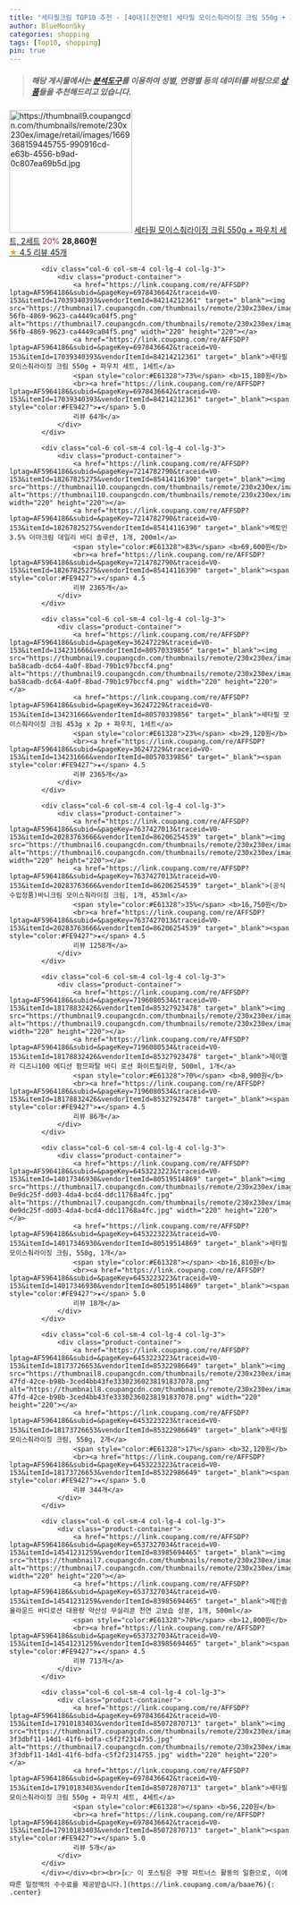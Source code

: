 ```yaml
---
title: "세타필크림 TOP10 추천 - [40대][전연령] 세타필 모이스춰라이징 크림 550g + 파우치 세트, 2세트"
author: BlueMoonSky
categories: shopping
tags: [Top10, shopping]
pin: true
---
```


> ##### 해당 게시물에서는 [**분석도구**](https://itemscout.io/)를 이용하여 **성별**, **연령별** 등의 데이터를 바탕으로 [**상품**](https://link.coupang.com/a/baae76)들을 추천해드리고 있습니다.
<div class="container"><div class="row">
            <div class="col-6 col-sm-4 col-lg-4 col-lg-3">
                <div class="product-container">
                    <a href="https://link.coupang.com/re/AFFSDP?lptag=AF5964186&subid=&pageKey=6978436642&traceid=V0-153&itemId=17910181198&vendorItemId=85072868216" target="_blank"><img src="https://thumbnail9.coupangcdn.com/thumbnails/remote/230x230ex/image/retail/images/1669368159445755-990916cd-e63b-4556-b9ad-0c807ea69b5d.jpg" alt="https://thumbnail9.coupangcdn.com/thumbnails/remote/230x230ex/image/retail/images/1669368159445755-990916cd-e63b-4556-b9ad-0c807ea69b5d.jpg" width="220" height="220"></a>
                    <a href="https://link.coupang.com/re/AFFSDP?lptag=AF5964186&subid=&pageKey=6978436642&traceid=V0-153&itemId=17910181198&vendorItemId=85072868216" target="_blank">세타필 모이스춰라이징 크림 550g + 파우치 세트, 2세트</a>
                    <span style="color:#E61328">20%</span> <b>28,860원</b>
                    <br><a href="https://link.coupang.com/re/AFFSDP?lptag=AF5964186&subid=&pageKey=6978436642&traceid=V0-153&itemId=17910181198&vendorItemId=85072868216" target="_blank"><span style="color:#FE9427">★</span> 4.5
                    리뷰 45개</a>
                </div>
            </div>
            
            <div class="col-6 col-sm-4 col-lg-4 col-lg-3">
                <div class="product-container">
                    <a href="https://link.coupang.com/re/AFFSDP?lptag=AF5964186&subid=&pageKey=6978436642&traceid=V0-153&itemId=17039340393&vendorItemId=84214212361" target="_blank"><img src="https://thumbnail7.coupangcdn.com/thumbnails/remote/230x230ex/image/retail/images/2022/12/08/11/9/94fee216-56fb-4869-9623-ca4449ca04f5.png" alt="https://thumbnail7.coupangcdn.com/thumbnails/remote/230x230ex/image/retail/images/2022/12/08/11/9/94fee216-56fb-4869-9623-ca4449ca04f5.png" width="220" height="220"></a>
                    <a href="https://link.coupang.com/re/AFFSDP?lptag=AF5964186&subid=&pageKey=6978436642&traceid=V0-153&itemId=17039340393&vendorItemId=84214212361" target="_blank">세타필 모이스춰라이징 크림 550g + 파우치 세트, 1세트</a>
                    <span style="color:#E61328">73%</span> <b>15,180원</b>
                    <br><a href="https://link.coupang.com/re/AFFSDP?lptag=AF5964186&subid=&pageKey=6978436642&traceid=V0-153&itemId=17039340393&vendorItemId=84214212361" target="_blank"><span style="color:#FE9427">★</span> 5.0
                    리뷰 64개</a>
                </div>
            </div>
            
            <div class="col-6 col-sm-4 col-lg-4 col-lg-3">
                <div class="product-container">
                    <a href="https://link.coupang.com/re/AFFSDP?lptag=AF5964186&subid=&pageKey=7214782790&traceid=V0-153&itemId=18267825275&vendorItemId=85414116390" target="_blank"><img src="https://thumbnail10.coupangcdn.com/thumbnails/remote/230x230ex/image/vendor_inventory/13b0/68338dde2700c62b1c4db6ddfe8d35ef5cdf12e5d985cc9af329a765bc41.jpg" alt="https://thumbnail10.coupangcdn.com/thumbnails/remote/230x230ex/image/vendor_inventory/13b0/68338dde2700c62b1c4db6ddfe8d35ef5cdf12e5d985cc9af329a765bc41.jpg" width="220" height="220"></a>
                    <a href="https://link.coupang.com/re/AFFSDP?lptag=AF5964186&subid=&pageKey=7214782790&traceid=V0-153&itemId=18267825275&vendorItemId=85414116390" target="_blank">엑토인 3.5% 더마크림 데일리 바디 솔루션, 1개, 200ml</a>
                    <span style="color:#E61328">83%</span> <b>69,600원</b>
                    <br><a href="https://link.coupang.com/re/AFFSDP?lptag=AF5964186&subid=&pageKey=7214782790&traceid=V0-153&itemId=18267825275&vendorItemId=85414116390" target="_blank"><span style="color:#FE9427">★</span> 4.5
                    리뷰 2365개</a>
                </div>
            </div>
            
            <div class="col-6 col-sm-4 col-lg-4 col-lg-3">
                <div class="product-container">
                    <a href="https://link.coupang.com/re/AFFSDP?lptag=AF5964186&subid=&pageKey=36247229&traceid=V0-153&itemId=134231666&vendorItemId=80570339856" target="_blank"><img src="https://thumbnail9.coupangcdn.com/thumbnails/remote/230x230ex/image/retail/images/2345129828035538-ba58cadb-dc64-4a0f-8bad-79b1c97bccf4.png" alt="https://thumbnail9.coupangcdn.com/thumbnails/remote/230x230ex/image/retail/images/2345129828035538-ba58cadb-dc64-4a0f-8bad-79b1c97bccf4.png" width="220" height="220"></a>
                    <a href="https://link.coupang.com/re/AFFSDP?lptag=AF5964186&subid=&pageKey=36247229&traceid=V0-153&itemId=134231666&vendorItemId=80570339856" target="_blank">세타필 모이스춰라이징 크림 453g x 2p + 파우치, 1세트</a>
                    <span style="color:#E61328">23%</span> <b>29,120원</b>
                    <br><a href="https://link.coupang.com/re/AFFSDP?lptag=AF5964186&subid=&pageKey=36247229&traceid=V0-153&itemId=134231666&vendorItemId=80570339856" target="_blank"><span style="color:#FE9427">★</span> 4.5
                    리뷰 2365개</a>
                </div>
            </div>
            
            <div class="col-6 col-sm-4 col-lg-4 col-lg-3">
                <div class="product-container">
                    <a href="https://link.coupang.com/re/AFFSDP?lptag=AF5964186&subid=&pageKey=7637427013&traceid=V0-153&itemId=20283763666&vendorItemId=86206254539" target="_blank"><img src="https://thumbnail6.coupangcdn.com/thumbnails/remote/230x230ex/image/vendor_inventory/21cb/10f7a007904bf9034fb31b8b2a3cb4d0c67f17a6a09795ed1fb85667b3b4.jpg" alt="https://thumbnail6.coupangcdn.com/thumbnails/remote/230x230ex/image/vendor_inventory/21cb/10f7a007904bf9034fb31b8b2a3cb4d0c67f17a6a09795ed1fb85667b3b4.jpg" width="220" height="220"></a>
                    <a href="https://link.coupang.com/re/AFFSDP?lptag=AF5964186&subid=&pageKey=7637427013&traceid=V0-153&itemId=20283763666&vendorItemId=86206254539" target="_blank">(공식수입정품)바니크림 모이스춰라이징 크림, 1개, 453ml</a>
                    <span style="color:#E61328">35%</span> <b>16,750원</b>
                    <br><a href="https://link.coupang.com/re/AFFSDP?lptag=AF5964186&subid=&pageKey=7637427013&traceid=V0-153&itemId=20283763666&vendorItemId=86206254539" target="_blank"><span style="color:#FE9427">★</span> 4.5
                    리뷰 1258개</a>
                </div>
            </div>
            
            <div class="col-6 col-sm-4 col-lg-4 col-lg-3">
                <div class="product-container">
                    <a href="https://link.coupang.com/re/AFFSDP?lptag=AF5964186&subid=&pageKey=7196080534&traceid=V0-153&itemId=18178832426&vendorItemId=85327923478" target="_blank"><img src="https://thumbnail9.coupangcdn.com/thumbnails/remote/230x230ex/image/rs_quotation_api/wmw0j6k9/51ffbdea2f93411c99c96d32e4312cf4.jpg" alt="https://thumbnail9.coupangcdn.com/thumbnails/remote/230x230ex/image/rs_quotation_api/wmw0j6k9/51ffbdea2f93411c99c96d32e4312cf4.jpg" width="220" height="220"></a>
                    <a href="https://link.coupang.com/re/AFFSDP?lptag=AF5964186&subid=&pageKey=7196080534&traceid=V0-153&itemId=18178832426&vendorItemId=85327923478" target="_blank">제이멜라 디즈니100 에디션 팜므파탈 바디 로션 화이트릴리향, 500ml, 1개</a>
                    <span style="color:#E61328">70%</span> <b>8,900원</b>
                    <br><a href="https://link.coupang.com/re/AFFSDP?lptag=AF5964186&subid=&pageKey=7196080534&traceid=V0-153&itemId=18178832426&vendorItemId=85327923478" target="_blank"><span style="color:#FE9427">★</span> 4.5
                    리뷰 86개</a>
                </div>
            </div>
            
            <div class="col-6 col-sm-4 col-lg-4 col-lg-3">
                <div class="product-container">
                    <a href="https://link.coupang.com/re/AFFSDP?lptag=AF5964186&subid=&pageKey=6453223223&traceid=V0-153&itemId=14017346930&vendorItemId=80519514869" target="_blank"><img src="https://thumbnail7.coupangcdn.com/thumbnails/remote/230x230ex/image/retail/images/544082951406698-0e9dc25f-dd03-4da4-bcd4-ddc11768a4fc.jpg" alt="https://thumbnail7.coupangcdn.com/thumbnails/remote/230x230ex/image/retail/images/544082951406698-0e9dc25f-dd03-4da4-bcd4-ddc11768a4fc.jpg" width="220" height="220"></a>
                    <a href="https://link.coupang.com/re/AFFSDP?lptag=AF5964186&subid=&pageKey=6453223223&traceid=V0-153&itemId=14017346930&vendorItemId=80519514869" target="_blank">세타필 모이스춰라이징 크림, 550g, 1개</a>
                    <span style="color:#E61328"></span> <b>16,810원</b>
                    <br><a href="https://link.coupang.com/re/AFFSDP?lptag=AF5964186&subid=&pageKey=6453223223&traceid=V0-153&itemId=14017346930&vendorItemId=80519514869" target="_blank"><span style="color:#FE9427">★</span> 5.0
                    리뷰 18개</a>
                </div>
            </div>
            
            <div class="col-6 col-sm-4 col-lg-4 col-lg-3">
                <div class="product-container">
                    <a href="https://link.coupang.com/re/AFFSDP?lptag=AF5964186&subid=&pageKey=6453223223&traceid=V0-153&itemId=18173726653&vendorItemId=85322986649" target="_blank"><img src="https://thumbnail8.coupangcdn.com/thumbnails/remote/230x230ex/image/retail/images/84e0d74f-47fd-42ce-b98b-3ced4bb43fe33302360238191837078.png" alt="https://thumbnail8.coupangcdn.com/thumbnails/remote/230x230ex/image/retail/images/84e0d74f-47fd-42ce-b98b-3ced4bb43fe33302360238191837078.png" width="220" height="220"></a>
                    <a href="https://link.coupang.com/re/AFFSDP?lptag=AF5964186&subid=&pageKey=6453223223&traceid=V0-153&itemId=18173726653&vendorItemId=85322986649" target="_blank">세타필 모이스춰라이징 크림, 550g, 2개</a>
                    <span style="color:#E61328">17%</span> <b>32,120원</b>
                    <br><a href="https://link.coupang.com/re/AFFSDP?lptag=AF5964186&subid=&pageKey=6453223223&traceid=V0-153&itemId=18173726653&vendorItemId=85322986649" target="_blank"><span style="color:#FE9427">★</span> 5.0
                    리뷰 344개</a>
                </div>
            </div>
            
            <div class="col-6 col-sm-4 col-lg-4 col-lg-3">
                <div class="product-container">
                    <a href="https://link.coupang.com/re/AFFSDP?lptag=AF5964186&subid=&pageKey=6537327034&traceid=V0-153&itemId=14541231259&vendorItemId=83985694465" target="_blank"><img src="https://thumbnail7.coupangcdn.com/thumbnails/remote/230x230ex/image/vendor_inventory/dcd9/4294318a932acd6a9b8ef53987c86bec163447aee1c25e477fa8f2daec04.jpg" alt="https://thumbnail7.coupangcdn.com/thumbnails/remote/230x230ex/image/vendor_inventory/dcd9/4294318a932acd6a9b8ef53987c86bec163447aee1c25e477fa8f2daec04.jpg" width="220" height="220"></a>
                    <a href="https://link.coupang.com/re/AFFSDP?lptag=AF5964186&subid=&pageKey=6537327034&traceid=V0-153&itemId=14541231259&vendorItemId=83985694465" target="_blank">헤킨솔 올라운드 바디로션 대용량 약산성 무실리콘 천연 고보습 성분, 1개, 500ml</a>
                    <span style="color:#E61328">78%</span> <b>12,800원</b>
                    <br><a href="https://link.coupang.com/re/AFFSDP?lptag=AF5964186&subid=&pageKey=6537327034&traceid=V0-153&itemId=14541231259&vendorItemId=83985694465" target="_blank"><span style="color:#FE9427">★</span> 4.5
                    리뷰 713개</a>
                </div>
            </div>
            
            <div class="col-6 col-sm-4 col-lg-4 col-lg-3">
                <div class="product-container">
                    <a href="https://link.coupang.com/re/AFFSDP?lptag=AF5964186&subid=&pageKey=6978436642&traceid=V0-153&itemId=17910183403&vendorItemId=85072870713" target="_blank"><img src="https://thumbnail7.coupangcdn.com/thumbnails/remote/230x230ex/image/retail/images/711653745409187-3f3dbf11-14d1-41f6-bdfa-c5f2f2314755.jpg" alt="https://thumbnail7.coupangcdn.com/thumbnails/remote/230x230ex/image/retail/images/711653745409187-3f3dbf11-14d1-41f6-bdfa-c5f2f2314755.jpg" width="220" height="220"></a>
                    <a href="https://link.coupang.com/re/AFFSDP?lptag=AF5964186&subid=&pageKey=6978436642&traceid=V0-153&itemId=17910183403&vendorItemId=85072870713" target="_blank">세타필 모이스춰라이징 크림 550g + 파우치 세트, 4세트</a>
                    <span style="color:#E61328"></span> <b>56,220원</b>
                    <br><a href="https://link.coupang.com/re/AFFSDP?lptag=AF5964186&subid=&pageKey=6978436642&traceid=V0-153&itemId=17910183403&vendorItemId=85072870713" target="_blank"><span style="color:#FE9427">★</span> 5.0
                    리뷰 5개</a>
                </div>
            </div>
            </div></div><br><br>[👉 이 포스팅은 쿠팡 파트너스 활동의 일환으로, 이에 따른 일정액의 수수료를 제공받습니다.](https://link.coupang.com/a/baae76){: .center}